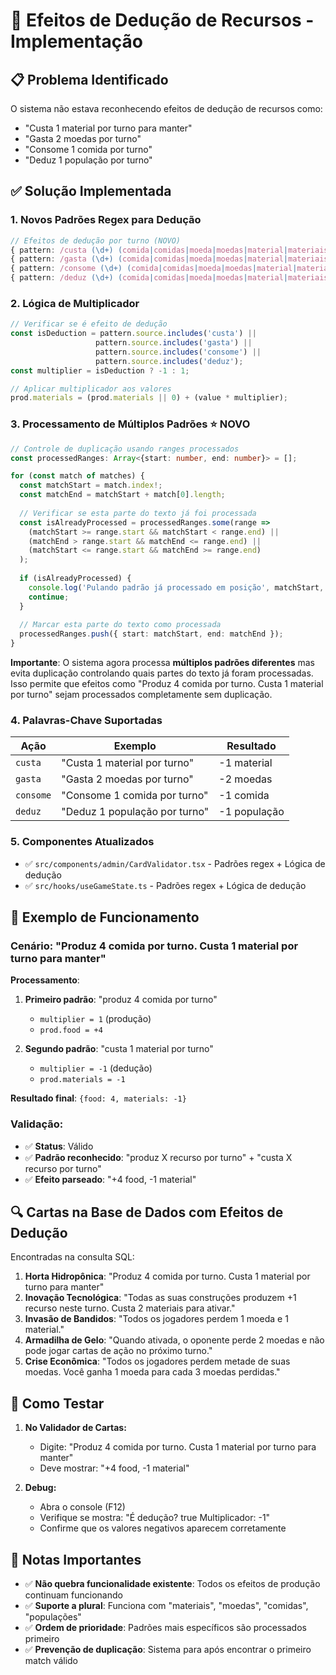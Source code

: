 # 🔴 Efeitos de Dedução de Recursos - Implementação

## 📋 Problema Identificado

O sistema não estava reconhecendo efeitos de dedução de recursos como:
- "Custa 1 material por turno para manter"
- "Gasta 2 moedas por turno"
- "Consome 1 comida por turno"
- "Deduz 1 população por turno"

## ✅ Solução Implementada

### 1. **Novos Padrões Regex para Dedução**

```typescript
// Efeitos de dedução por turno (NOVO)
{ pattern: /custa (\d+) (comida|comidas|moeda|moedas|material|materiais|população|populações) por turno/, name: 'custa X recurso por turno', isDeduction: true },
{ pattern: /gasta (\d+) (comida|comidas|moeda|moedas|material|materiais|população|populações) por turno/, name: 'gasta X recurso por turno', isDeduction: true },
{ pattern: /consome (\d+) (comida|comidas|moeda|moedas|material|materiais|população|populações) por turno/, name: 'consome X recurso por turno', isDeduction: true },
{ pattern: /deduz (\d+) (comida|comidas|moeda|moedas|material|materiais|população|populações) por turno/, name: 'deduz X recurso por turno', isDeduction: true },
```

### 2. **Lógica de Multiplicador**

```typescript
// Verificar se é efeito de dedução
const isDeduction = pattern.source.includes('custa') || 
                   pattern.source.includes('gasta') || 
                   pattern.source.includes('consome') || 
                   pattern.source.includes('deduz');
const multiplier = isDeduction ? -1 : 1;

// Aplicar multiplicador aos valores
prod.materials = (prod.materials || 0) + (value * multiplier);
```

### 3. **Processamento de Múltiplos Padrões** ⭐ **NOVO**

```typescript
// Controle de duplicação usando ranges processados
const processedRanges: Array<{start: number, end: number}> = [];

for (const match of matches) {
  const matchStart = match.index!;
  const matchEnd = matchStart + match[0].length;
  
  // Verificar se esta parte do texto já foi processada
  const isAlreadyProcessed = processedRanges.some(range => 
    (matchStart >= range.start && matchStart < range.end) ||
    (matchEnd > range.start && matchEnd <= range.end) ||
    (matchStart <= range.start && matchEnd >= range.end)
  );
  
  if (isAlreadyProcessed) {
    console.log('Pulando padrão já processado em posição', matchStart, '-', matchEnd);
    continue;
  }
  
  // Marcar esta parte do texto como processada
  processedRanges.push({ start: matchStart, end: matchEnd });
}
```

**Importante**: O sistema agora processa **múltiplos padrões diferentes** mas evita duplicação controlando quais partes do texto já foram processadas. Isso permite que efeitos como "Produz 4 comida por turno. Custa 1 material por turno" sejam processados completamente sem duplicação.

### 4. **Palavras-Chave Suportadas**

| Ação | Exemplo | Resultado |
|------|---------|-----------|
| `custa` | "Custa 1 material por turno" | -1 material |
| `gasta` | "Gasta 2 moedas por turno" | -2 moedas |
| `consome` | "Consome 1 comida por turno" | -1 comida |
| `deduz` | "Deduz 1 população por turno" | -1 população |

### 5. **Componentes Atualizados**

- ✅ `src/components/admin/CardValidator.tsx` - Padrões regex + Lógica de dedução
- ✅ `src/hooks/useGameState.ts` - Padrões regex + Lógica de dedução

## 🎯 Exemplo de Funcionamento

### **Cenário**: "Produz 4 comida por turno. Custa 1 material por turno para manter"

**Processamento**:
1. **Primeiro padrão**: "produz 4 comida por turno"
   - `multiplier = 1` (produção)
   - `prod.food = +4`

2. **Segundo padrão**: "custa 1 material por turno"
   - `multiplier = -1` (dedução)
   - `prod.materials = -1`

**Resultado final**: `{food: 4, materials: -1}`

### **Validação**:
- ✅ **Status**: Válido
- ✅ **Padrão reconhecido**: "produz X recurso por turno" + "custa X recurso por turno"
- ✅ **Efeito parseado**: "+4 food, -1 material"

## 🔍 Cartas na Base de Dados com Efeitos de Dedução

Encontradas na consulta SQL:
1. **Horta Hidropônica**: "Produz 4 comida por turno. Custa 1 material por turno para manter"
2. **Inovação Tecnológica**: "Todas as suas construções produzem +1 recurso neste turno. Custa 2 materiais para ativar."
3. **Invasão de Bandidos**: "Todos os jogadores perdem 1 moeda e 1 material."
4. **Armadilha de Gelo**: "Quando ativada, o oponente perde 2 moedas e não pode jogar cartas de ação no próximo turno."
5. **Crise Econômica**: "Todos os jogadores perdem metade de suas moedas. Você ganha 1 moeda para cada 3 moedas perdidas."

## 🚀 Como Testar

1. **No Validador de Cartas:**
   - Digite: "Produz 4 comida por turno. Custa 1 material por turno para manter"
   - Deve mostrar: "+4 food, -1 material"

2. **Debug:**
   - Abra o console (F12)
   - Verifique se mostra: "É dedução? true Multiplicador: -1"
   - Confirme que os valores negativos aparecem corretamente

## 📝 Notas Importantes

- ✅ **Não quebra funcionalidade existente**: Todos os efeitos de produção continuam funcionando
- ✅ **Suporte a plural**: Funciona com "materiais", "moedas", "comidas", "populações"
- ✅ **Ordem de prioridade**: Padrões mais específicos são processados primeiro
- ✅ **Prevenção de duplicação**: Sistema para após encontrar o primeiro match válido 